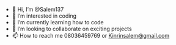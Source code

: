 - 👋 Hi, I’m @Salem137
- 👀 I’m interested in coding
- 🌱 I’m currently learning how to code
- 💞️ I’m looking to collaborate on exciting projects
- 📫 How to reach me 08036459769  or Kinrinsalem@gmail.com

<!---
Salem137/Salem137 is a ✨ special ✨ repository because its `README.md` (this file) appears on your GitHub profile.
You can click the Preview link to take a look at your changes.
--->
